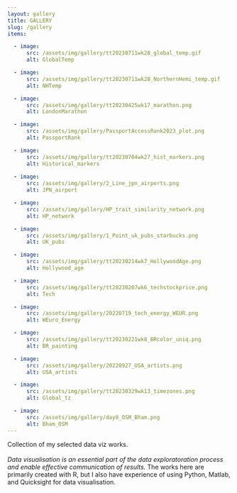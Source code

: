 ```yaml
---
layout: gallery
title: GALLERY
slug: /gallery
items:

  - image:
      src: /assets/img/gallery/tt20230711wk28_global_temp.gif
      alt: GlobalTemp

  - image:
      src: /assets/img/gallery/tt20230711wk28_NorthernHemi_temp.gif
      alt: NHTemp

  - image:
      src: /assets/img/gallery/tt20230425wk17_marathon.png
      alt: LondonMarathon

  - image:
      src: /assets/img/gallery/PassportAccessRank2023_plot.png
      alt: PassportRank

  - image:
      src: /assets/img/gallery/tt20230704wk27_hist_markers.png
      alt: Historical_markers
      
  - image:
      src: /assets/img/gallery/2_Line_jpn_airports.png
      alt: JPN_airport

  - image:
      src: /assets/img/gallery/HP_trait_similarity_network.png
      alt: HP_network

  - image:
      src: /assets/img/gallery/1_Point_uk_pubs_starbucks.png
      alt: UK_pubs

  - image:
      src: /assets/img/gallery/tt20230214wk7_HollywoodAge.png
      alt: Hollywood_age

  - image:
      src: /assets/img/gallery/tt20230207wk6_techstockprice.png
      alt: Tech

  - image:
      src: /assets/img/gallery/20220719_tech_energy_WEUR.png
      alt: WEuro_Energy

  - image:
      src: /assets/img/gallery/tt20230221wk8_BRcolor_uniq.png
      alt: BR_painting

  - image:
      src: /assets/img/gallery/20220927_USA_artists.png
      alt: USA_artists

  - image:
      src: /assets/img/gallery/tt20230329wk13_timezones.png
      alt: Global_tz

  - image:
      src: /assets/img/gallery/day8_OSM_Bham.png
      alt: Bham_OSM
---
```


Collection of my selected data viz works.
<br>
<br>
<i>Data visualisation is an essential part of the data exploratoration process and enable effective communication of results.</i> The works here are primarily created with R, but I also have experience of using Python, Matlab, and Quicksight for data visualisation.
<br>
<br>
